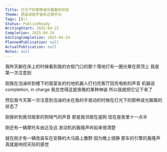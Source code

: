 ```yaml
---
Title: 灯光下的那种波光粼粼的状态
Theme: 把话说给宇宙听之随手记
Tags: []()
Status: PublishReady
WritingStart: 2025-04-22
Completion: 2025-04-24
EditingCompletion: 2025-04-24
PlannedPublication: null
ActualPublication: null
Notes: null
---
```

我昨天躺在床上的时候看到我的衣柜门口的那个落地灯有一圈光晕在房顶上
我是第一次注意到

刚我在泡澡听到楼下的我室友的扫地机器人打扫完客厅回充电桩的声音
机器说completion, in charge
我总觉得这是夜晚的某种神谕
所以我就把它记下来了

然后我今天第一次注意到泡澡的水在我的手晃动的时候在灯光下的那种波光粼粼的状态了

刚我听到我邻居家的狗喘气的声音
那是我邻居在遛狗
现在是夜里十一点半

刚还有一辆摩托车由近及远
发动机的轰隆声听起来很清楚

就在刚才有一辆改装车在安静的大马路上撒野
因为晚上很静
那车的引擎的轰隆声真就是响彻天际的感觉

